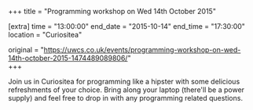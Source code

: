 +++
title = "Programming workshop on Wed 14th October 2015"

[extra]
time = "13:00:00"
end_date = "2015-10-14"
end_time = "17:30:00"
location = "Curiositea"

original = "https://uwcs.co.uk/events/programming-workshop-on-wed-14th-october-2015-1474489089806/"    
+++

Join us in Curiositea for programming like a hipster with some delicious refreshments of your choice. Bring along your laptop (there'll be a power supply) and feel free to drop in with any programming related questions.

